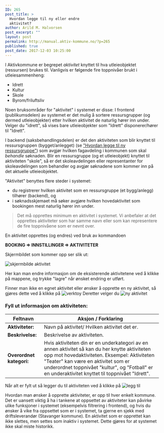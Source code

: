 ```yaml
---
ID: 265
post_title: >
  Hvordan legge til ny eller endre
  aktivitet?
author: Arild M. Halvorsen
post_excerpt: ""
layout: post
permalink: http://manual.aktiv-kommune.no/?p=265
published: true
post_date: 2017-12-03 10:25:00
---
```

I Aktivkommune er begrepet <em>aktivitet </em> knyttet til hva utleieobjektet (ressursen) brukes til. Vanligvis er følgende fire toppnivåer brukt i utleiesammenheng:
* Idrett
* Kultur
* Skole
* Byrom/friluftsliv

Noen bruksområder for "aktivitet" i systemet er disse:
I frontend (publikumsdelen) av systemet er det mulig å sortere ressursgrupper (og dermed utleieobjekter) etter hvilken aktivitet de naturlig hører inn under. Velger du "idrett", så vises bare utleieobjekter som "Idrett" disponerer/hører til "Idrett".

I backend (saksbehandlingsdelen) er det den aktiviteten som blir knyttet til ressursgruppen (bygget/anlegget) (se <a href="http://manual.aktiv-kommune.no/?p=166">"Hvordan legge til ny ressursgruppe"</a>) som avgjør hvilken fagavdeling i kommunen som skal <em>behandle </em> søknaden. Blir en ressursgruppe (og et utleieobjekt) knyttet til aktiviteten "skole", så er det skoleavdelingen eller representanter for skoleavdelingen som behandler og avgjør søknadene som kommer inn på det aktuelle utleieobjektet.

"Aktivitet" benyttes flere steder i systemet:
 * du registrerer hvilken aktivitet som en ressursgruppe (et bygg/anlegg) tilhører (backend), og 
 * i søknadsskjemaet må søker avgjøre hvilken hovedaktivitet som bookingen mest naturlig hører inn under.

>Det må opprettes minimum en aktivitet i systemet. Vi anbefaler at det opprettes aktiviteter som har samme navn eller som kan representere de fire toppnivåene som er nevnt over.

En aktivitet opprettes (og endres) ved bruk av kommandoen

<strong>BOOKING => INNSTILLINGER => AKTIVITETER</strong>

Skjermbildet som kommer opp ser slik ut: 

![skjermbilde aktivitet](http://manual.aktiv-kommune.no/wp-content/uploads/2017/12/skjermbildeaktivitet-300x251.png)

Her kan man endre informasjon om de eksisterende aktivitetene ved å klikke på mappene,  og trykke "lagre" når ønsket endring er utført. 

Finner man ikke en egnet aktivitet eller ønsker å opprette en ny aktivitet, så gjøres dette ved å klikke på 
![verktoy](http://manual.aktiv-kommune.no/wp-content/uploads/2017/12/verktoy.png)
Deretter velger du 
![ny aktivitet](http://manual.aktiv-kommune.no/wp-content/uploads/2017/12/nyaktivitet.png)

### Fyll ut informasjon om aktiviteten:

Feltnavn|  Aksjon / Forklaring
----------------------|-----------------------------------------------------------------
**Aktiviteter:** |Navn på aktivitet/ Hvilken aktivitet det er.
**Beskrivelse:** |Beskrivelse av aktiviteten.
**Overordnet kategori:** |Hvis aktiviteten din er en underkategori av en annen aktivitet så kan du her knytte aktiviteten opp mot hovedaktiviteten. Eksempel: Aktiviteten "Teater" kan være en aktivitet som er underordnet  toppnivået "kultur", og "Fotball" er en underaktivitet knyttet til toppnivået "Idrett".

Når alt er fylt ut så legger du til aktiviteten ved å klikke på 
![legg til](http://manual.aktiv-kommune.no/wp-content/uploads/2017/12/leggtil.png)

Hvordan man ønsker å opprette aktiviteter, er opp til hver enkelt kommune. Det er uansett viktig å ha i tankene at oppsettet av aktiviteter kan påvirke ulike funksjoner i systemet (eksempelvis filtrering i frontend), og hvis du ønsker å vike fra oppsettet som er i systemet, ta gjerne en sjekk med driftsleverandør (Stavanger kommune). En aktivitet som er opprettet kan ikke slettes, men settes som inaktiv i systemet. Dette gjøres for at systemet ikke skal miste historikk.
